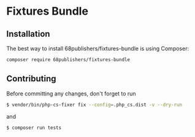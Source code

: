 # Fixtures Bundle

## Installation

The best way to install 68publishers/fixtures-bundle is using Composer:

```bash
composer require 68publishers/fixtures-bundle
```

## Contributing

Before committing any changes, don't forget to run

```bash
$ vendor/bin/php-cs-fixer fix --config=.php_cs.dist -v --dry-run
```

and

```bash
$ composer run tests
```
